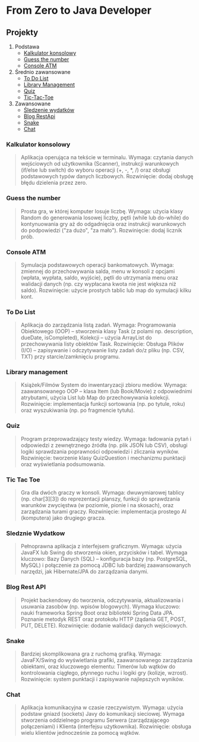 # From Zero to Java Developer 

## Projekty
1. Podstawa
    - [Kalkulator konsolowy](#kalkulator-konsolowy)
    - [Guess the number](#guess-the-number)
    - [Console ATM](#console-atm)
2. Średnio zawansowane
    - [To Do List](#to-do-list)
    - [Library Management](#library-management)
    - [Quiz](#quiz)
    - [Tic-Tac-Toe](#tix-tac-toe)
3. Zawansowane
    - [Śledzenie wydatków](#sledzenie-wydatkow)
    - [Blog RestApi](#blog-rest-api)
    - [Snake](#snake)
    - [Chat](#chat)


### Kalkulator konsolowy

> Aplikacja operująca na tekście w terminalu. Wymaga: czytania danych wejściowych od użytkownika (Scanner), instrukcji warunkowych (if/else lub switch) do wyboru operacji (+, -, *, /) oraz obsługi podstawowych typów danych liczbowych. Rozwinięcie: dodaj obsługę błędu dzielenia przez zero.

### Guess the number

> Prosta gra, w której komputer losuje liczbę. Wymaga: użycia klasy Random do generowania losowej liczby, pętli (while lub do-while) do kontynuowania gry aż do odgadnięcia oraz instrukcji warunkowych do podpowiedzi ("za dużo", "za mało"). Rozwinięcie: dodaj licznik prób.

### Console ATM

> Symulacja podstawowych operacji bankomatowych. Wymaga: zmiennej do przechowywania salda, menu w konsoli z opcjami (wpłata, wypłata, saldo, wyjście), pętli do utrzymania menu oraz walidacji danych (np. czy wypłacana kwota nie jest większa niż saldo). Rozwinięcie: użycie prostych tablic lub map do symulacji kilku kont.

### To Do List

> Aplikacja do zarządzania listą zadań. Wymaga: Programowania Obiektowego (OOP) – stworzenia klasy Task (z polami np. description, dueDate, isCompleted), Kolekcji – użycia ArrayList do przechowywania listy obiektów Task. Rozwinięcie: Obsługa Plików (I/O) – zapisywanie i odczytywanie listy zadań do/z pliku (np. CSV, TXT) przy starcie/zamknięciu programu.

### Library management

>  Książek/Filmów	System do inwentaryzacji zbioru mediów. Wymaga: zaawansowanego OOP – klasa Item (lub Book/Movie) z odpowiednimi atrybutami, użycia List lub Map do przechowywania kolekcji. Rozwinięcie: implementacja funkcji sortowania (np. po tytule, roku) oraz wyszukiwania (np. po fragmencie tytułu).

### Quiz

> Program przeprowadzający testy wiedzy. Wymaga: ładowania pytań i odpowiedzi z zewnętrznego źródła (np. plik JSON lub CSV), obsługi logiki sprawdzania poprawności odpowiedzi i zliczania wyników. Rozwinięcie: tworzenie klasy QuizQuestion i mechanizmu punktacji oraz wyświetlania podsumowania.

### Tic Tac Toe

> Gra dla dwóch graczy w konsoli. Wymaga: dwuwymiarowej tablicy (np. char[3][3]) do reprezentacji planszy, funkcji do sprawdzania warunków zwycięstwa (w poziomie, pionie i na skosach), oraz zarządzania turami graczy. Rozwinięcie: implementacja prostego AI (komputera) jako drugiego gracza.


### Sledznie Wydatkow

> Pełnoprawna aplikacja z interfejsem graficznym. Wymaga: użycia JavaFX lub Swing do stworzenia okien, przycisków i tabel. Wymaga kluczowo: Bazy Danych (SQL) – konfiguracja bazy (np. PostgreSQL, MySQL) i połączenie za pomocą JDBC lub bardziej zaawansowanych narzędzi, jak Hibernate/JPA do zarządzania danymi.

### Blog Rest API

> Projekt backendowy do tworzenia, odczytywania, aktualizowania i usuwania zasobów (np. wpisów blogowych). Wymaga kluczowo: nauki frameworka Spring Boot oraz biblioteki Spring Data JPA. Poznanie metodyk REST oraz protokołu HTTP (żądania GET, POST, PUT, DELETE). Rozwinięcie: dodanie walidacji danych wejściowych.

### Snake

> Bardziej skomplikowana gra z ruchomą grafiką. Wymaga: JavaFX/Swing do wyświetlania grafiki, zaawansowanego zarządzania obiektami, oraz kluczowego elementu: Timerów lub wątków do kontrolowania ciągłego, płynnego ruchu i logiki gry (kolizje, wzrost). Rozwinięcie: system punktacji i zapisywanie najlepszych wyników.

### Chat

> Aplikacja komunikacyjna w czasie rzeczywistym. Wymaga: użycia podstaw gniazd (sockets) Javy do komunikacji sieciowej. Wymaga stworzenia oddzielnego programu Serwera (zarządzającego połączeniami) i Klienta (interfejsu użytkownika). Rozwinięcie: obsługa wielu klientów jednocześnie za pomocą wątków.